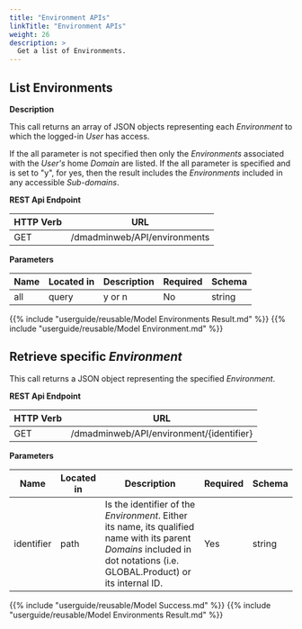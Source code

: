 ```yaml
---
title: "Environment APIs"
linkTitle: "Environment APIs"
weight: 26
description: >
  Get a list of Environments.
---
```


## List Environments

**Description**

This call returns an array of JSON objects representing each _Environment_ to
which the logged-in _User_ has access.

If the all parameter is not specified then only the _Environments_ associated with the _User's_ home _Domain_ are listed. If the all parameter is specified and is set to "y", for yes, then the result includes the _Environments_ included in any accessible _Sub-domains_.

**REST Api Endpoint**

| HTTP Verb | URL |
| ---- | ----------- |
| GET | /dmadminweb/API/environments |

**Parameters**

| Name | Located in | Description | Required | Schema |
| ---- | ---------- | ----------- | -------- | ---- |
| all | query | y or n | No | string |

{{% include "userguide/reusable/Model Environments Result.md" %}}
{{% include "userguide/reusable/Model Environment.md" %}}

## Retrieve specific _Environment_

This call returns a JSON object representing the specified _Environment_.

**REST Api Endpoint**

| HTTP Verb | URL |
| ---- | ----------- |
| GET | /dmadminweb/API/environment/{identifier}

**Parameters**

| Name | Located in | Description | Required | Schema |
| ---- | ---------- | ----------- | -------- | ---- |
| identifier | path | Is the identifier of the _Environment_. Either its name, its qualified name with its parent _Domains_ included in dot notations (i.e. GLOBAL.Product) or its internal ID. | Yes | string |

{{% include "userguide/reusable/Model Success.md" %}}
{{% include "userguide/reusable/Model Environments Result.md" %}}
